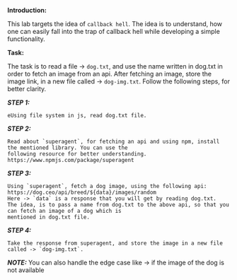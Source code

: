 **Introduction:**

 This lab targets the idea of `callback hell`. The idea is to understand, how one can easily fall into the trap of callback hell while developing a simple functionality.

**Task:**

  The task is to read a file -> `dog.txt`, and use the name written in dog.txt in order to fetch an image from an api. After fetching an image, store the image link, in a new file called -> `dog-img.txt`.
  Follow the following steps, for better clarity.

  ***STEP 1:*** 

    eUsing file system in js, read dog.txt file.

  ***STEP 2:***

    Read about `superagent`, for fetching an api and using npm, install the mentioned library. You can use the 
    following resource for better understanding.
    https://www.npmjs.com/package/superagent

  ***STEP 3:***

    Using `superagent`, fetch a dog image, using the following api:
    https://dog.ceo/api/breed/${data}/images/random
    Here -> `data` is a response that you will get by reading dog.txt. 
    The idea, is to pass a name from dog.txt to the above api, so that you can fetch an image of a dog which is
    mentioned in dog.txt file.

  ***STEP 4:***

    Take the response from superagent, and store the image in a new file called -> `dog-img.txt`.

  ***NOTE:*** You can also handle the edge case like -> if the image of the dog is not available 

